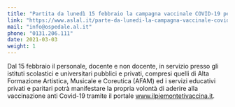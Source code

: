 ```yaml
---
title: "Partita da lunedì 15 febbraio la campagna vaccinale COVID-19 per il personale scolastico"
link: "https://www.aslal.it/parte-da-lunedi-la-campagna-vaccinale-covid-19-per-il-personale-scolastico"
mail: "info@ospedale.al.it"
phone: "0131.206.111"
date: 2021-03-03
weight: 1
---
```


Dal 15 febbraio il personale, docente e non docente, in servizio presso gli istituti scolastici e universitari pubblici e privati, compresi quelli di Alta Formazione Artistica, Musicale e Coreutica (AFAM) ed i servizi educativi privati e paritari potrà manifestare la propria volontà di aderire alla vaccinazione anti Covid-19 tramite il portale www.ilpiemontetivaccina.it.
